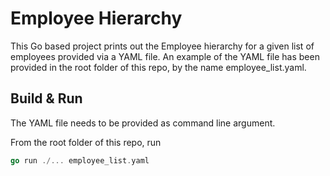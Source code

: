 # Employee Hierarchy

This Go based project prints out the Employee hierarchy for a given list of employees provided via a YAML file.
An example of the YAML file has been provided in the root folder of this repo, by the name employee_list.yaml.

## Build & Run

The YAML file needs to be provided as command line argument.

From the root folder of this repo, run
```go
go run ./... employee_list.yaml
```
